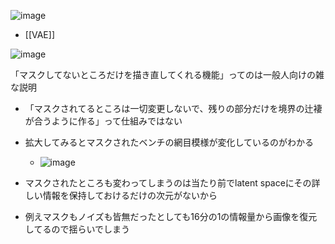
![image](https://gyazo.com/7bbbd2f36bc287afe03cd0b19e6f9ce9/thumb/1000)
- [[VAE]]

![image](https://gyazo.com/f53be72b72b7a24b54c614b70dc8ef89/thumb/1000)

「マスクしてないところだけを描き直してくれる機能」ってのは一般人向けの雑な説明
- 「マスクされてるところは一切変更しないで、残りの部分だけを境界の辻褄が合うように作る」って仕組みではない
- 拡大してみるとマスクされたベンチの網目模様が変化しているのがわかる
    - ![image](https://gyazo.com/3555cfd5ad7d03a520c5be77bb59ad93/thumb/1000)

- マスクされたところも変わってしまうのは当たり前でlatent spaceにその詳しい情報を保持しておけるだけの次元がないから
- 例えマスクもノイズも皆無だったとしても16分の1の情報量から画像を復元してるので揺らいでしまう
